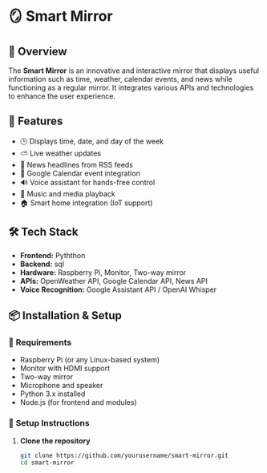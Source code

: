 # 🪞 Smart Mirror

## 📌 Overview
The **Smart Mirror** is an innovative and interactive mirror that displays useful information such as time, weather, calendar events, and news while functioning as a regular mirror. It integrates various APIs and technologies to enhance the user experience.

## 🚀 Features
- 🕒 Displays time, date, and day of the week  
- ⛅ Live weather updates  
- 📰 News headlines from RSS feeds  
- 📅 Google Calendar event integration  
- 🔊 Voice assistant for hands-free control  
- 🎵 Music and media playback  
- 🏠 Smart home integration (IoT support)  

## 🛠️ Tech Stack
- **Frontend:** Pyththon
- **Backend:** sql 
- **Hardware:** Raspberry Pi, Monitor, Two-way mirror  
- **APIs:** OpenWeather API, Google Calendar API, News API  
- **Voice Recognition:** Google Assistant API / OpenAI Whisper  

## 📦 Installation & Setup
### 🔹 **Requirements**
- Raspberry Pi (or any Linux-based system)  
- Monitor with HDMI support  
- Two-way mirror  
- Microphone and speaker  
- Python 3.x installed  
- Node.js (for frontend and modules)  

### 🔹 **Setup Instructions**
1. **Clone the repository**
   ```bash
   git clone https://github.com/yourusername/smart-mirror.git
   cd smart-mirror
